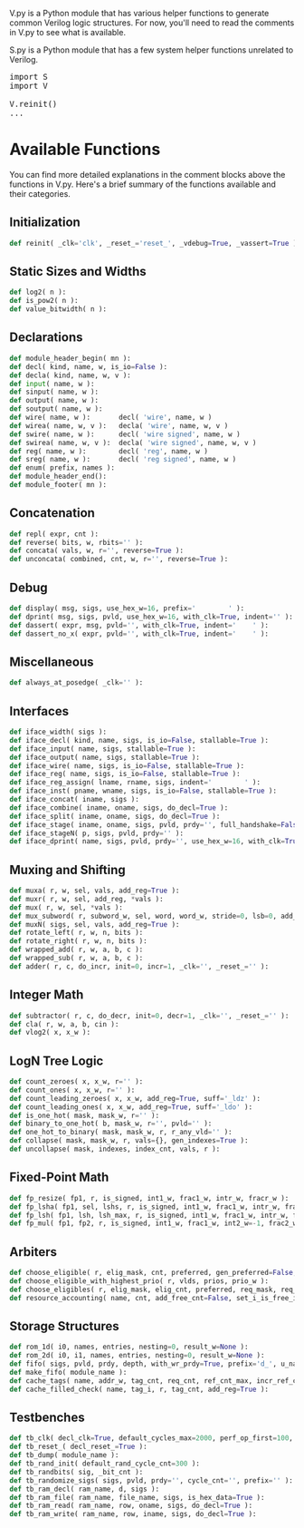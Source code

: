 V.py is a Python module that has various helper functions to generate common Verilog logic structures.
For now, you'll need to read the comments in V.py to see what is available.

S.py is a Python module that has a few system helper functions unrelated to Verilog.


<pre>
import S
import V
 
V.reinit()
...
</pre>

# Available Functions

You can find more detailed explanations in the comment blocks above the functions in V.py. Here's a brief summary of the functions available and their categories.

## Initialization

```python
def reinit( _clk='clk', _reset_='reset_', _vdebug=True, _vassert=True ):
```

## Static Sizes and Widths

```python
def log2( n ):
def is_pow2( n ):
def value_bitwidth( n ):
```

## Declarations

```python
def module_header_begin( mn ):
def decl( kind, name, w, is_io=False ):     
def decla( kind, name, w, v ):
def input( name, w ):      
def sinput( name, w ):     
def output( name, w ):     
def soutput( name, w ):    
def wire( name, w ):       decl( 'wire', name, w )
def wirea( name, w, v ):   decla( 'wire', name, w, v )
def swire( name, w ):      decl( 'wire signed', name, w )
def swirea( name, w, v ):  decla( 'wire signed', name, w, v )
def reg( name, w ):        decl( 'reg', name, w )
def sreg( name, w ):       decl( 'reg signed', name, w )
def enum( prefix, names ):
def module_header_end():
def module_footer( mn ):
```

## Concatenation

```python
def repl( expr, cnt ):
def reverse( bits, w, rbits='' ):
def concata( vals, w, r='', reverse=True ):
def unconcata( combined, cnt, w, r='', reverse=True ):
```

## Debug

```python
def display( msg, sigs, use_hex_w=16, prefix='        ' ):
def dprint( msg, sigs, pvld, use_hex_w=16, with_clk=True, indent='' ):
def dassert( expr, msg, pvld='', with_clk=True, indent='    ' ):
def dassert_no_x( expr, pvld='', with_clk=True, indent='    ' ):
```

## Miscellaneous

```python
def always_at_posedge( _clk='' ):
```

## Interfaces

```python
def iface_width( sigs ):
def iface_decl( kind, name, sigs, is_io=False, stallable=True ):
def iface_input( name, sigs, stallable=True ):
def iface_output( name, sigs, stallable=True ):
def iface_wire( name, sigs, is_io=False, stallable=True ):
def iface_reg( name, sigs, is_io=False, stallable=True ):
def iface_reg_assign( lname, rname, sigs, indent='        ' ):
def iface_inst( pname, wname, sigs, is_io=False, stallable=True ):
def iface_concat( iname, sigs ):
def iface_combine( iname, oname, sigs, do_decl=True ):
def iface_split( iname, oname, sigs, do_decl=True ):
def iface_stage( iname, oname, sigs, pvld, prdy='', full_handshake=False, do_dprint=True ):
def iface_stageN( p, sigs, pvld, prdy='' ):
def iface_dprint( name, sigs, pvld, prdy='', use_hex_w=16, with_clk=True, indent='' ):
```

## Muxing and Shifting

```python
def muxa( r, w, sel, vals, add_reg=True ):
def muxr( r, w, sel, add_reg, *vals ):
def mux( r, w, sel, *vals ):
def mux_subword( r, subword_w, sel, word, word_w, stride=0, lsb=0, add_reg=True ):
def muxN( sigs, sel, vals, add_reg=True ):
def rotate_left( r, w, n, bits ):
def rotate_right( r, w, n, bits ):
def wrapped_add( r, w, a, b, c ):
def wrapped_sub( r, w, a, b, c ):
def adder( r, c, do_incr, init=0, incr=1, _clk='', _reset_='' ):
```

## Integer Math

```python
def subtractor( r, c, do_decr, init=0, decr=1, _clk='', _reset_='' ):
def cla( r, w, a, b, cin ):
def vlog2( x, x_w ):
```

## LogN Tree Logic

```python
def count_zeroes( x, x_w, r='' ):
def count_ones( x, x_w, r='' ):
def count_leading_zeroes( x, x_w, add_reg=True, suff='_ldz' ):
def count_leading_ones( x, x_w, add_reg=True, suff='_ldo' ):
def is_one_hot( mask, mask_w, r='' ):
def binary_to_one_hot( b, mask_w, r='', pvld='' ):
def one_hot_to_binary( mask, mask_w, r, r_any_vld='' ):
def collapse( mask, mask_w, r, vals={}, gen_indexes=True ):
def uncollapse( mask, indexes, index_cnt, vals, r ):
```

## Fixed-Point Math

```python
def fp_resize( fp1, r, is_signed, int1_w, frac1_w, intr_w, fracr_w ):
def fp_lsha( fp1, sel, lshs, r, is_signed, int1_w, frac1_w, intr_w, fracr_w ):
def fp_lsh( fp1, lsh, lsh_max, r, is_signed, int1_w, frac1_w, intr_w, fracr_w ):
def fp_mul( fp1, fp2, r, is_signed, int1_w, frac1_w, int2_w=-1, frac2_w=-1, intr_w=-1, fracr_w=-1, extra_lsh='', extra_lsh_max=0 ):
```

## Arbiters

```python
def choose_eligible( r, elig_mask, cnt, preferred, gen_preferred=False, adv_preferred='' ):
def choose_eligible_with_highest_prio( r, vlds, prios, prio_w ):
def choose_eligibles( r, elig_mask, elig_cnt, preferred, req_mask, req_cnt, gen_preferred=False ):
def resource_accounting( name, cnt, add_free_cnt=False, set_i_is_free_i=False ):
```

## Storage Structures

```python
def rom_1d( i0, names, entries, nesting=0, result_w=None ):
def rom_2d( i0, i1, names, entries, nesting=0, result_w=None ):
def fifo( sigs, pvld, prdy, depth, with_wr_prdy=True, prefix='d_', u_name='' ):
def make_fifo( module_name ):
def cache_tags( name, addr_w, tag_cnt, req_cnt, ref_cnt_max, incr_ref_cnt_max=1, decr_req_cnt=0, can_always_alloc=False ):
def cache_filled_check( name, tag_i, r, tag_cnt, add_reg=True ):
```

## Testbenches

```python
def tb_clk( decl_clk=True, default_cycles_max=2000, perf_op_first=100, perf_op_last=200 ):
def tb_reset_( decl_reset_=True ):
def tb_dump( module_name ):
def tb_rand_init( default_rand_cycle_cnt=300 ):
def tb_randbits( sig, _bit_cnt ):
def tb_randomize_sigs( sigs, pvld, prdy='', cycle_cnt='', prefix='' ):
def tb_ram_decl( ram_name, d, sigs ):
def tb_ram_file( ram_name, file_name, sigs, is_hex_data=True ):
def tb_ram_read( ram_name, row, oname, sigs, do_decl=True ):
def tb_ram_write( ram_name, row, iname, sigs, do_decl=True ):
```
